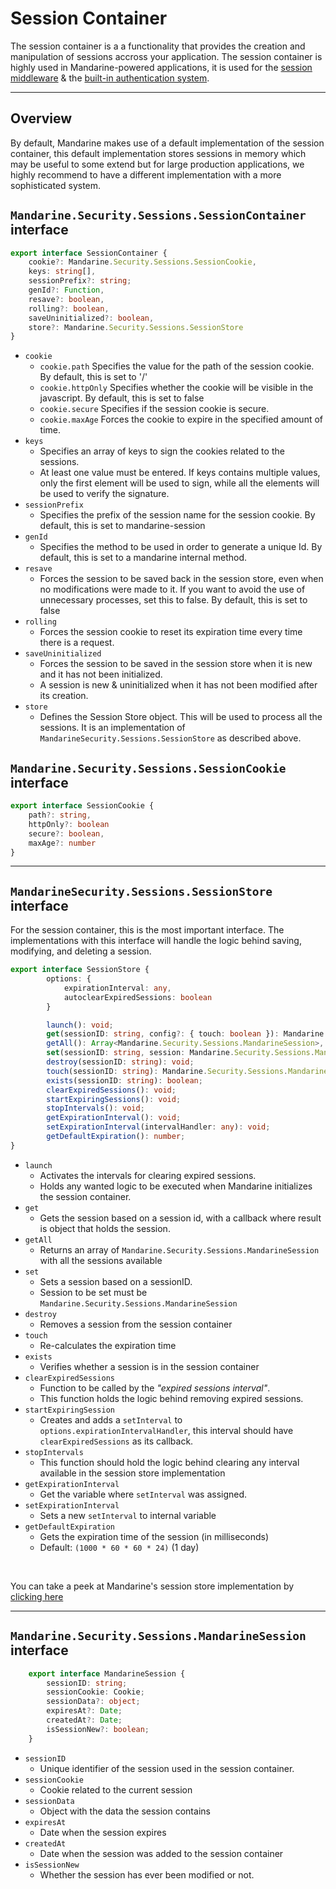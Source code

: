 # Session Container
The session container is a a functionality that provides the creation and manipulation of sessions accross your application. The session container is highly used in Mandarine-powered applications, it is used for the [session middleware](/docs/mandarine/session-middleware) & the [built-in authentication system](/docs/mandarine/auth-introduction).

-----------------

## Overview
By default, Mandarine makes use of a default implementation of the session container, this default implementation stores sessions in memory which may be useful to some extend but for large production applications, we highly recommend to have a different implementation with a more sophisticated system.

## `Mandarine.Security.Sessions.SessionContainer` interface
```typescript
export interface SessionContainer {
    cookie?: Mandarine.Security.Sessions.SessionCookie,
    keys: string[],
    sessionPrefix?: string;
    genId?: Function,
    resave?: boolean,
    rolling?: boolean,
    saveUninitialized?: boolean,
    store?: Mandarine.Security.Sessions.SessionStore
}
```
- `cookie`
    - `cookie.path` Specifies the value for the path of the session cookie. By default, this is set to '/'
    - `cookie.httpOnly` Specifies whether the cookie will be visible in the javascript. By default, this is set to false
    - `cookie.secure` Specifies if the session cookie is secure.
    - `cookie.maxAge` Forces the cookie to expire in the specified amount of time.
- `keys`
    - Specifies an array of keys to sign the cookies related to the sessions.
    - At least one value must be entered. If keys contains multiple values, only the first element will be used to sign, while all the elements will be used to verify the signature.
- `sessionPrefix`
    - Specifies the prefix of the session name for the session cookie. By default, this is set to mandarine-session
- `genId`
    - Specifies the method to be used in order to generate a unique Id. By default, this is set to a mandarine internal method.
- `resave`
    - Forces the session to be saved back in the session store, even when no modifications were made to it. If you want to avoid the use of unnecessary processes, set this to false. By default, this is set to false
- `rolling`
    - Forces the session cookie to reset its expiration time every time there is a request.
- `saveUninitialized`
    - Forces the session to be saved in the session store when it is new and it has not been initialized.
    - A session is new & uninitialized when it has not been modified after its creation.
- `store`
    - Defines the Session Store object. This will be used to process all the sessions. It is an implementation of `MandarineSecurity.Sessions.SessionStore` as described above.

## `Mandarine.Security.Sessions.SessionCookie` interface
```typescript
export interface SessionCookie {
    path?: string,
    httpOnly?: boolean
    secure?: boolean,
    maxAge?: number
}
```

----------------

## `MandarineSecurity.Sessions.SessionStore` interface
For the session container, this is the most important interface. The implementations with this interface will handle the logic behind saving, modifying, and deleting a session.
```typescript
export interface SessionStore {
        options: {
            expirationInterval: any,
            autoclearExpiredSessions: boolean
        }

        launch(): void;
        get(sessionID: string, config?: { touch: boolean }): Mandarine.Security.Sessions.MandarineSession | undefined,
        getAll(): Array<Mandarine.Security.Sessions.MandarineSession>,
        set(sessionID: string, session: Mandarine.Security.Sessions.MandarineSession, config?: { override: boolean }): Mandarine.Security.Sessions.MandarineSession;
        destroy(sessionID: string): void;
        touch(sessionID: string): Mandarine.Security.Sessions.MandarineSession | undefined;
        exists(sessionID: string): boolean;
        clearExpiredSessions(): void;
        startExpiringSessions(): void;
        stopIntervals(): void;
        getExpirationInterval(): void;
        setExpirationInterval(intervalHandler: any): void;
        getDefaultExpiration(): number;
}
```
- `launch`
    - Activates the intervals for clearing expired sessions.
    - Holds any wanted logic to be executed when Mandarine initializes the session container.
- `get`
    - Gets the session based on a session id, with a callback where result is object that holds the session.
- `getAll`
    - Returns an array of `Mandarine.Security.Sessions.MandarineSession` with all the sessions available
- `set`
    - Sets a session based on a sessionID.
    - Session to be set must be `Mandarine.Security.Sessions.MandarineSession`
- `destroy`
    - Removes a session from the session container
- `touch`
    - Re-calculates the expiration time
- `exists`
    - Verifies whether a session is in the session container
- `clearExpiredSessions`
    - Function to be called by the _"expired sessions interval"_.
    - This function holds the logic behind removing expired sessions.
- `startExpiringSession`
    - Creates and adds a `setInterval` to `options.expirationIntervalHandler`, this interval should have `clearExpiredSessions` as its callback.
- `stopIntervals`
    - This function should hold the logic behind clearing any interval available in the session store implementation
- `getExpirationInterval`
    - Get the variable where `setInterval` was assigned.
- `setExpirationInterval`
    - Sets a new `setInterval` to internal variable
- `getDefaultExpiration`
    - Gets the expiration time of the session (in milliseconds)
    - Default: `(1000 * 60 * 60 * 24)` (1 day)

&nbsp;

You can take a peek at Mandarine's session store implementation by [clicking here](https://raw.githubusercontent.com/mandarineorg/mandarinets/master/main-core/mandarine-native/sessions/mandarineDefaultSessionStore.ts)

------------

## `Mandarine.Security.Sessions.MandarineSession` interface
```typescript
    export interface MandarineSession {
        sessionID: string;
        sessionCookie: Cookie;
        sessionData?: object;
        expiresAt?: Date;
        createdAt?: Date;
        isSessionNew?: boolean;
    }
```
- `sessionID`
    - Unique identifier of the session used in the session container.
- `sessionCookie`
    - Cookie related to the current session
- `sessionData`
    - Object with the data the session contains
- `expiresAt`
    - Date when the session expires
- `createdAt`
    - Date when the session was added to the session container
- `isSessionNew`
    - Whether the session has ever been modified or not.
